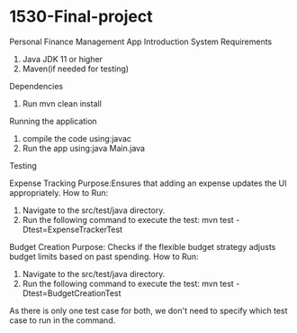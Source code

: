 # 1530-Final-project
Personal Finance Management App
Introduction
System Requirements
1. Java JDK 11 or higher
2. Maven(if needed for testing)



Dependencies
1. Run mvn clean install

Running the application
1. compile the code using:javac
2. Run the app using:java Main.java

Testing

Expense Tracking
Purpose:Ensures that adding an expense updates the UI appropriately.
How to Run:
1. Navigate to the src/test/java directory.
2. Run the following command to execute the test: mvn test -Dtest=ExpenseTrackerTest

Budget Creation
Purpose: Checks if the flexible budget strategy adjusts budget limits based on past spending.
How to Run:
1. Navigate to the src/test/java directory.
2. Run the following command to execute the test: mvn test -Dtest=BudgetCreationTest

As there is only one test case for both, we don't need to specify which test case to run in the command.
